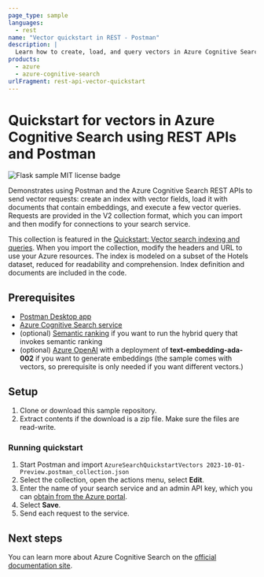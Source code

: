 ```yaml
---
page_type: sample
languages:
  - rest
name: "Vector quickstart in REST - Postman"
description: |
  Learn how to create, load, and query vectors in Azure Cognitive Search using Postman and REST APIs.
products:
  - azure
  - azure-cognitive-search
urlFragment: rest-api-vector-quickstart
---
```


# Quickstart for vectors in Azure Cognitive Search using REST APIs and Postman

![Flask sample MIT license badge](https://img.shields.io/badge/license-MIT-green.svg)

Demonstrates using Postman and the Azure Cognitive Search REST APIs to send vector requests: create an index with vector fields, load it with documents that contain embeddings, and execute a few vector queries. Requests are provided in the V2 collection format, which you can import and then modify for connections to your search service.

This collection is featured in the [Quickstart: Vector search indexing and queries](https://docs.microsoft.com/azure/search/search-get-started-vectors). When you import the collection, modify the headers and URL to use your Azure resources. The index is modeled on a subset of the Hotels dataset, reduced for readability and comprehension. Index definition and documents are included in the code.

## Prerequisites

- [Postman Desktop app](https://www.getpostman.com/)
- [Azure Cognitive Search service](https://docs.microsoft.com/azure/search/search-create-service-portal)
- (optional) [Semantic ranking](https://learn.microsoft.com/azure/search/semantic-how-to-enable-disable) if you want to run the hybrid query that invokes semantic ranking
- (optional) [Azure OpenAI](https://learn.microsoft.com/azure/ai-services/openai/how-to/create-resource) with a deployment of **text-embedding-ada-002** if you want to generate embeddings (the sample comes with vectors, so prerequisite is only needed if you want different vectors.)

## Setup

1. Clone or download this sample repository.
1. Extract contents if the download is a zip file. Make sure the files are read-write.

### Running quickstart

1. Start Postman and import `AzureSearchQuickstartVectors 2023-10-01-Preview.postman_collection.json`
1. Select the collection, open the actions menu, select **Edit**.
1. Enter the name of your search service and an admin API key, which you can [obtain from the Azure portal](https://learn.microsoft.com/azure/search/search-get-started-vectors#copy-a-key-and-url).
1. Select **Save**.
1. Send each request to the service.

## Next steps

You can learn more about Azure Cognitive Search on the [official documentation site](https://docs.microsoft.com/azure/search).
